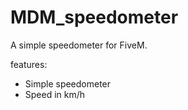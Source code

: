 # MDM_speedometer
 A simple speedometer for FiveM.

 features: 
- Simple speedometer
- Speed in km/h 



